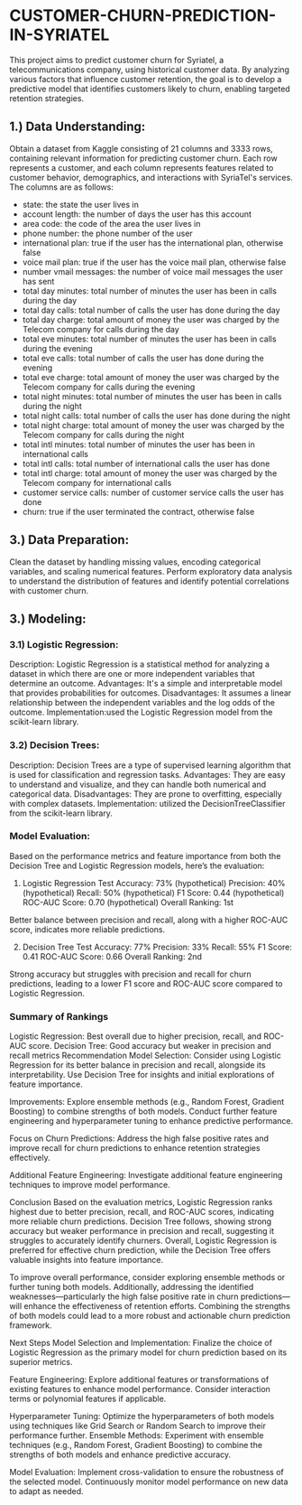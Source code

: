 # CUSTOMER-CHURN-PREDICTION-IN-SYRIATEL
This project aims to predict customer churn for Syriatel, a telecommunications company, using historical customer data. By analyzing various factors that influence customer retention, the goal is to develop a predictive model that identifies customers likely to churn, enabling targeted retention strategies.

## 1.) Data Understanding:
Obtain a dataset from Kaggle consisting of 21 columns and 3333 rows, containing relevant information for predicting customer churn. Each row represents a customer, and each column represents features related to customer behavior, demographics, and interactions with SyriaTel's services. The columns are as follows:

* state: the state the user lives in
* account length: the number of days the user has this account
* area code: the code of the area the user lives in
* phone number: the phone number of the user
* international plan: true if the user has the international plan, otherwise false
* voice mail plan: true if the user has the voice mail plan, otherwise false
* number vmail messages: the number of voice mail messages the user has sent
* total day minutes: total number of minutes the user has been in calls during the day
* total day calls: total number of calls the user has done during the day
* total day charge: total amount of money the user was charged by the Telecom company for calls during the day
* total eve minutes: total number of minutes the user has been in calls during the evening
* total eve calls: total number of calls the user has done during the evening
* total eve charge: total amount of money the user was charged by the Telecom company for calls during the evening
* total night minutes: total number of minutes the user has been in calls during the night
* total night calls: total number of calls the user has done during the night
* total night charge: total amount of money the user was charged by the Telecom company for calls during the night
* total intl minutes: total number of minutes the user has been in international calls
* total intl calls: total number of international calls the user has done
* total intl charge: total amount of money the user was charged by the Telecom company for international calls
* customer service calls: number of customer service calls the user has done
* churn: true if the user terminated the contract, otherwise false


## 3.) Data Preparation:
Clean the dataset by handling missing values, encoding categorical variables, and scaling numerical features. Perform exploratory data analysis to understand the distribution of features and identify potential correlations with customer churn.

## 3.) Modeling:

### 3.1) Logistic Regression:
Description: Logistic Regression is a statistical method for analyzing a dataset in which there are one or more independent variables that determine an outcome.
Advantages: It's a simple and interpretable model that provides probabilities for outcomes.
Disadvantages: It assumes a linear relationship between the independent variables and the log odds of the outcome.
Implementation:used the Logistic Regression model from the scikit-learn library.


### 3.2) Decision Trees:
Description: Decision Trees are a type of supervised learning algorithm that is used for classification and regression tasks.
Advantages: They are easy to understand and visualize, and they can handle both numerical and categorical data.
Disadvantages: They are prone to overfitting, especially with complex datasets.
Implementation: utilized the DecisionTreeClassifier from the scikit-learn library.

### Model Evaluation:
Based on the performance metrics and feature importance from both the Decision Tree and Logistic Regression models, here’s the evaluation:

1. Logistic Regression Test Accuracy: 73% (hypothetical) Precision: 40% (hypothetical) Recall: 50% (hypothetical) F1 Score: 0.44 (hypothetical) ROC-AUC Score: 0.70 (hypothetical) Overall Ranking: 1st

Better balance between precision and recall, along with a higher ROC-AUC score, indicates more reliable predictions.

2. Decision Tree Test Accuracy: 77% Precision: 33% Recall: 55% F1 Score: 0.41 ROC-AUC Score: 0.66 Overall Ranking: 2nd

Strong accuracy but struggles with precision and recall for churn predictions, leading to a lower F1 score and ROC-AUC score compared to Logistic Regression.

### Summary of Rankings

Logistic Regression: Best overall due to higher precision, recall, and ROC-AUC score.
Decision Tree: Good accuracy but weaker in precision and recall metrics
Recommendation
Model Selection: Consider using Logistic Regression for its better balance in precision and recall, alongside its interpretability. Use Decision Tree for insights and initial explorations of feature importance.

Improvements: Explore ensemble methods (e.g., Random Forest, Gradient Boosting) to combine strengths of both models. Conduct further feature engineering and hyperparameter tuning to enhance predictive performance.

Focus on Churn Predictions: Address the high false positive rates and improve recall for churn predictions to enhance retention strategies effectively.

Additional Feature Engineering: Investigate additional feature engineering techniques to improve model performance.

Conclusion
Based on the evaluation metrics, Logistic Regression ranks highest due to better precision, recall, and ROC-AUC scores, indicating more reliable churn predictions. Decision Tree follows, showing strong accuracy but weaker performance in precision and recall, suggesting it struggles to accurately identify churners. Overall, Logistic Regression is preferred for effective churn prediction, while the Decision Tree offers valuable insights into feature importance.

To improve overall performance, consider exploring ensemble methods or further tuning both models. Additionally, addressing the identified weaknesses—particularly the high false positive rate in churn predictions—will enhance the effectiveness of retention efforts. Combining the strengths of both models could lead to a more robust and actionable churn prediction framework.

Next Steps
Model Selection and Implementation: Finalize the choice of Logistic Regression as the primary model for churn prediction based on its superior metrics.

Feature Engineering: Explore additional features or transformations of existing features to enhance model performance. Consider interaction terms or polynomial features if applicable.

Hyperparameter Tuning: Optimize the hyperparameters of both models using techniques like Grid Search or Random Search to improve their performance further. Ensemble Methods: Experiment with ensemble techniques (e.g., Random Forest, Gradient Boosting) to combine the strengths of both models and enhance predictive accuracy.

Model Evaluation: Implement cross-validation to ensure the robustness of the selected model. Continuously monitor model performance on new data to adapt as needed.
